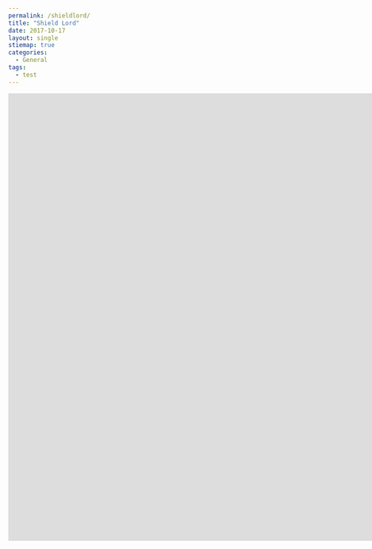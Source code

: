 ```yaml
---
permalink: /shieldlord/
title: "Shield Lord"
date: 2017-10-17
layout: single
stiemap: true
categories:
  - General
tags:
  - test
---
```

<iframe src="https://jjrwalker.github.io/assets/unity/shield_lord/index.html" style="border:0px #000000 none;" name="Game name"           scrolling="no" frameborder="1" marginheight="0px" marginwidth="0px" height="900px" width="1600px"></iframe>


